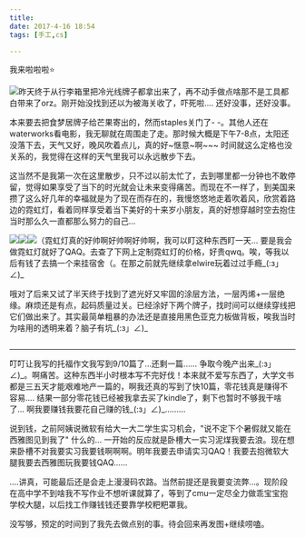 ```yaml
---
title: 
date: 2017-4-16 18:54
tags: [手工,cs]

---
```


我来啦啦啦⭐️

<img 
src="https://s26.postimg.org/ycdznk58p/File_000_2.jpg" 
style="
	float: left;
	max-width:300px;
	max-height:300px;
"/>

昨天终于从行李箱里把冷光线牌子都拿出来了，再不动手做点啥那不是工具都白带来了orz。刚开始没找到还以为被海关收了，吓死啦.... 还好没事，还好没事。

本来要去把食梦居牌子给芒果寄出的，然而staples关门了- -。其他人还在waterworks看电影，我无聊就在周围走了走。那时候大概是下午7-8点，太阳还没落下去，天气又好，晚风吹着点儿，真的好~惬意~啊~~~ 时间就这么定格也没关系的，我觉得在这样的天气里我可以永远散步下去。

这当然不是我第一次在这里散步，只不过以前太忙了，去到哪里都一分钟也不敢停留，觉得如果享受了当下的时光就会让未来变得痛苦。而现在不一样了，到美国来攒了这么好几年的幸福就是为了现在而存在的，我慢悠悠地走着吹着风，欣赏着路边的霓虹灯，看着同样享受着当下美好的十来岁小朋友，真的好想穿越时空去抱住当时那么久一直都那么努力的自己... 

<img 
src="https://s26.postimg.org/4ofc2ddah/File_001_(2).jpg" 
style="
	float: left;
	max-width:200px;
	max-height:200px;
"/>

<img 
src="https://s26.postimg.org/z4l90hytl/File_002_(2).jpg" 
style="
	float: left;
	max-width:200px;
	max-height:200px;
	margin-left:0;
"/>

<img 
src="https://s26.postimg.org/v6tdxcmmh/File_000_(3).jpg" 
style="
	float: left;
	max-width:200px;
	max-height:200px;
	margin-left:0;
"/>

（霓虹灯真的好帅啊好帅啊好帅啊，我可以盯这种东西盯一天... 要是我会做霓虹灯就好了QAQ。去查了下网上定制霓虹灯的价格，好贵qwq。唉，等我以后有钱了去搞一个来挂宿舍（。在那之前就先继续拿elwire玩着过过手瘾\_(:з」∠)_

哦对了后来又试了半天终于找到了遮光好又牢固的涂层方法，一层丙烯+一层绝缘。麻烦还是有点，起码质量过关。已经涂好下两个牌子，找时间可以继续穿线把它们做出来了。其实最简单粗暴的办法还是直接用黑色亚克力板做背板，唉我当时为啥用的透明来着？脑子有坑\_(:з」∠)_

<div style="clear:left;height:0;margin:0;padding:0;"></div>

---

叮叮让我写的托福作文我写到9/10篇了…还剩一篇...... 争取今晚产出来\_(:з」∠)\_。啊痛苦。这种东西半小时根本写不完好伐！本来就不爱写东西了，大学文书都是三五天才能艰难地产一篇的，啊我还真的写到了快10篇，零花钱真是赚得不容易.... 结果一部分零花钱已经被我拿去买了kindle了，剩下也暂时不够我干啥了... 啊我要赚钱我要花自己赚的钱\_(:з」∠)_.........

说到钱，之前阿姨说微软有给大一大二学生实习机会，"说不定下个暑假就又能在西雅图见到我了" 什么的... 一开始的反应就是卧槽大一实习泥煤我要去浪。现在想来卧槽不对我要实习我要钱啊啊啊。明年我要去申请实习QAQ！我要去抱微软大腿我要去西雅图玩我要钱QAQ......

....讲真，可能最后还是会走上漫漫码农路。当然前提还是我要变流弊...。现阶段在高中学不到啥我不写作业不想听课就算了，等到了cmu一定尽全力做乖宝宝抱学校大腿，以后找工作赚钱钱还要靠学校粑粑罩我。

没写够，预定的时间到了我先去做点别的事。待会回来再发图+继续唠嗑。